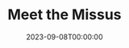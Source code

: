 ---
title: Meet the Missus
date: 2023-09-08T00:00:00
opening_date: 1927-01-18
closing_date: 1927-01-19
layout: productions
playbill:
Theatre: Theatre Jacksonville
cast:
- Dolly Doyle: Fannie Mae Snyder
- Bert La Motte: Harry Lewis
- Ruby La Motte: Lotta Gould Boston
crew:
- Director: Tracy L'Engle
- Scenery: Mrs. Strawn Perry
- Lighting:
  - L.B. Pratt
  - Martha Race
- Props: Mrs. A.S. Peatross
---